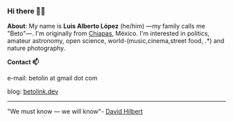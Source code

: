 ### Hi there 👨‍💻

**About**: My name is **Luis Alberto López** (he/him) —my family calls me "Beto"—. I'm originally from [Chiapas](https://en.wikipedia.org/wiki/Chiapas), México. I'm interested in politics, amateur astronomy, open science, world-(music,cinema,street food, .*) and nature photography.

**Contact 📫**

e-mail: betolin at gmail dot com

blog: [betolink.dev](https://betolink.dev)

---

"We must know — we will know"- [David Hilbert](https://en.wikiquote.org/wiki/David_Hilbert)
